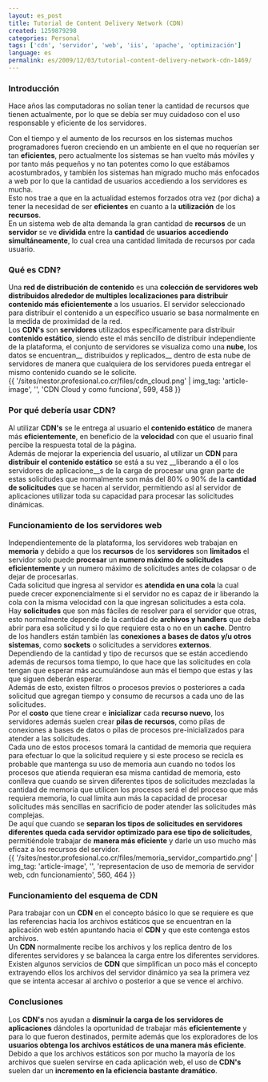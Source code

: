```yaml
---
layout: es_post
title: Tutorial de Content Delivery Network (CDN)
created: 1259879298
categories: Personal
tags: ['cdn', 'servidor', 'web', 'iis', 'apache', 'optimización']
language: es
permalink: es/2009/12/03/tutorial-content-delivery-network-cdn-1469/
---
```

### Introducción
Hace años las computadoras no solían tener la cantidad de recursos que tienen actualmente, por lo que se debía ser muy cuidadoso con el uso responsable y eficiente de los servidores.

Con el tiempo y el aumento de los recursos en los sistemas muchos programadores fueron creciendo en un ambiente en el que no requerían ser tan __eficientes__, pero actualmente los sistemas se han vuelto más móviles y por tanto más pequeños y no tan potentes como lo que estábamos acostumbrados, y también los sistemas han migrado mucho más enfocados a web por lo que la cantidad de usuarios accediendo a los servidores es mucha.  
Esto nos trae a que en la actualidad estemos forzados otra vez (por dicha) a tener la necesidad de ser __eficientes__ en cuanto a la __utilización__ de los __recursos__.  
En un sistema web de alta demanda la gran cantidad de __recursos__ de un __servidor__ se ve __dividida__ entre la __cantidad__ de __usuarios__ __accediendo__ __simultáneamente__, lo cual crea una cantidad limitada de recursos por cada usuario.  

### Qué es CDN?
Una __red de distribución de contenido__ es una __colección de servidores web distribuidos alrededor de multiples localizaciones para distribuir contenido más eficientemente__ a los usuarios. El servidor seleccionado para distribuir el contenido a un específico usuario se basa normalmente en la medida de proximidad de la red.  
Los __CDN's__ son __servidores__ utilizados específicamente para distribuir __contenido estático__, siendo este el más sencillo de distribuir independiente de la plataforma, el conjunto de servidores se visualiza como una __nube__, los datos se encuentran__ distribuidos y replicados__ dentro de esta nube de servidores de manera que cualquiera de los servidores pueda entregar el mismo contenido cuando se le solicite.  
{{ '/sites/nestor.profesional.co.cr/files/cdn_cloud.png' | img_tag: 'article-image', '', 'CDN Cloud y como funciona', 599, 458 }}

### Por qué debería usar CDN?
Al utilizar __CDN's__ se le entrega al usuario el __contenido estático__ de manera más __eficientemente__, en beneficio de la __velocidad__ con que el usuario final percibe la respuesta total de la página.  
Además de mejorar la experiencia del usuario, al utilizar un __CDN__ para __distribuir el contenido estático__ se está a su vez __liberando a él o los servidores de aplicacione__s de la carga de procesar una gran parte de estas solicitudes que normalmente son más del 80% o 90% de la __cantidad de solicitudes__ que se hacen al servidor, permitiendo así al servidor de aplicaciones utilizar toda su capacidad para procesar las solicitudes dinámicas.  

### Funcionamiento de los servidores web
Independientemente de la plataforma, los servidores web trabajan en __memoria__ y debido a que los __recursos__ de los __servidores__ son __limitados__ el servidor solo puede __procesar__ un __numero máximo de solicitudes eficientemente__ y un numero máximo de solicitudes antes de colapsar o de dejar de procesarlas.  
Cada solicitud que ingresa al servidor es __atendida en una cola__ la cual puede crecer exponencialmente si el servidor no es capaz de ir liberando la cola con la misma velocidad con la que ingresan solicitudes a esta cola.  
Hay __solicitudes__ que son más fáciles de resolver para el servidor que otras, esto normalmente depende de la cantidad de __archivos y handlers__ que deba abrir para esa solicitud y si lo que requiere esta o no en un __cache__. Dentro de los handlers están también las __conexiones a bases de datos y/u otros sistemas__, como __sockets__ o solicitudes a servidores __externos__.  
Dependiendo de la cantidad y tipo de recursos que se están accediendo además de recursos toma tiempo, lo que hace que las solicitudes en cola tengan que esperar más acumulándose aun más el tiempo que estas y las que siguen deberán esperar.  
Además de esto, existen filtros o procesos previos o posteriores a cada solicitud que agregan tiempo y consumo de recursos a cada uno de las solicitudes.  
Por el __costo__ que tiene crear e __inicializar__ cada __recurso nuevo__, los servidores además suelen crear __pilas de recursos__, como pilas de conexiones a bases de datos o pilas de procesos pre-inicializados para atender a las solicitudes.  
Cada uno de estos procesos tomará la cantidad de memoria que requiera para efectuar lo que la solicitud requiere y si este proceso se recicla es probable que mantenga su uso de memoria aun cuando no todos los procesos que atienda requieran esa misma cantidad de memoria, esto conlleva que cuando se sirven diferentes tipos de solicitudes mezcladas la cantidad de memoria que utilicen los procesos será el del proceso que más requiera memoria, lo cual limita aun más la capacidad de procesar solicitudes más sencillas en sacrificio de poder atender las solicitudes más complejas.  
De aquí que cuando se __separan los tipos de solicitudes en servidores diferentes queda cada servidor optimizado para ese tipo de solicitudes__, permitiéndole trabajar de __manera más eficiente__ y darle un uso mucho más eficaz a los recursos del servidor.  
{{ '/sites/nestor.profesional.co.cr/files/memoria_servidor_compartido.png' | img_tag: 'article-image', '', 'representacion de uso de memoria de servidor web, cdn funcionamiento', 560, 464 }}

### Funcionamiento del esquema de CDN
Para trabajar con un __CDN__ en el concepto básico lo que se requiere es que las referencias hacia los archivos estáticos que se encuentran en la aplicación web estén apuntando hacia el __CDN__ y que este contenga estos archivos.  
Un __CDN__ normalmente recibe los archivos y los replica dentro de los diferentes servidores y se balancea la carga entre los diferentes servidores.  
Existen algunos servicios de __CDN__ que simplifican un poco más el concepto extrayendo ellos los archivos del servidor dinámico ya sea la primera vez que se intenta accesar al archivo o posterior a que se vence el archivo.  

### Conclusiones
Los __CDN's__ nos ayudan a __disminuir la carga de los servidores de aplicaciones__ dándoles la oportunidad de trabajar más __eficientemente__ y para lo que fueron destinados, permite además que los exploradores de los __usuarios obtenga los archivos estáticos de una manera más eficiente__.  
Debido a que los archivos estáticos son por mucho la mayoría de los archivos que suelen servirse en cada aplicación web, el uso de __CDN's__ suelen dar un __incremento en la eficiencia bastante dramático__. 

